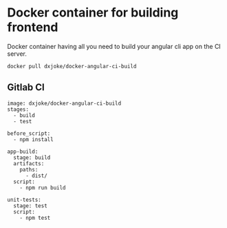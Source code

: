 # Docker container for building frontend

Docker container having all you need to build your angular cli app on the CI server.
```
docker pull dxjoke/docker-angular-ci-build
```

## Gitlab CI 
```
image: dxjoke/docker-angular-ci-build
stages:
  - build
  - test
  
before_script:
  - npm install
  
app-build:
  stage: build
  artifacts:
    paths:
      - dist/
  script:
    - npm run build

unit-tests:
  stage: test
  script:
    - npm test
```
